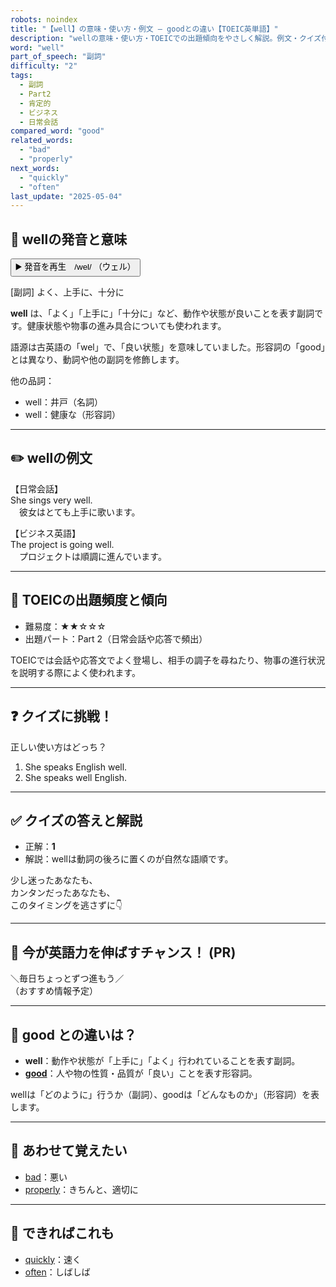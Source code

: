 ```yaml
---
robots: noindex
title: "【well】の意味・使い方・例文 ― goodとの違い【TOEIC英単語】"
description: "wellの意味・使い方・TOEICでの出題傾向をやさしく解説。例文・クイズ付きでgoodとの違いもわかりやすく学べます。"
word: "well"
part_of_speech: "副詞"
difficulty: "2"
tags:
  - 副詞
  - Part2
  - 肯定的
  - ビジネス
  - 日常会話
compared_word: "good"
related_words:
  - "bad"
  - "properly"
next_words:
  - "quickly"
  - "often"
last_update: "2025-05-04"
---
```


## 🔰 wellの発音と意味

<button class="play-audio" onclick="playTTS('well')">
  <span class="play-audio-main">
    ▶️ 発音を再生　/wel/
  </span>
  <span class="play-audio-sub">
    （ウェル）
  </span>
</button>

[副詞] よく、上手に、十分に

**well** は、「よく」「上手に」「十分に」など、動作や状態が良いことを表す副詞です。健康状態や物事の進み具合についても使われます。

語源は古英語の「wel」で、「良い状態」を意味していました。形容詞の「good」とは異なり、動詞や他の副詞を修飾します。

他の品詞：  
- well：井戸（名詞）
- well：健康な（形容詞）

---

## ✏️ wellの例文

【日常会話】  
She sings very well.  
　彼女はとても上手に歌います。

【ビジネス英語】  
The project is going well.  
　プロジェクトは順調に進んでいます。

---

## 🎯 TOEICの出題頻度と傾向

- 難易度：★★☆☆☆
- 出題パート：Part 2（日常会話や応答で頻出）

TOEICでは会話や応答文でよく登場し、相手の調子を尋ねたり、物事の進行状況を説明する際によく使われます。

---

## ❓ クイズに挑戦！

正しい使い方はどっち？

1. She speaks English well.  
2. She speaks well English.

---

## ✅ クイズの答えと解説

- 正解：**1**
- 解説：wellは動詞の後ろに置くのが自然な語順です。

少し迷ったあなたも、  
カンタンだったあなたも、  
このタイミングを逃さずに👇️

---

## 🚀 今が英語力を伸ばすチャンス！ (PR)

<div class="info-center">
＼毎日ちょっとずつ進もう／<br>  
（おすすめ情報予定）
</div>

---

## 🤔  good との違いは？

- **well**：動作や状態が「上手に」「よく」行われていることを表す副詞。
- **[good](/word/good)**：人や物の性質・品質が「良い」ことを表す形容詞。

wellは「どのように」行うか（副詞）、goodは「どんなものか」（形容詞）を表します。

---

## 🧩 あわせて覚えたい

- [bad](/word/bad)：悪い
- [properly](/word/properly)：きちんと、適切に

---

## 📖 できればこれも

- [quickly](/word/quickly)：速く
- [often](/word/often)：しばしば

<!-- cvid: aid09_bid11 -->
